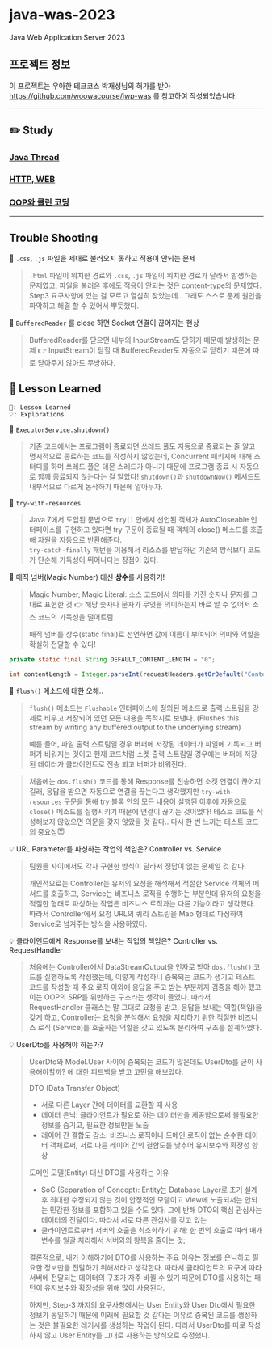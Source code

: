 # java-was-2023

Java Web Application Server 2023

## 프로젝트 정보 

이 프로젝트는 우아한 테크코스 박재성님의 허가를 받아 https://github.com/woowacourse/jwp-was 
를 참고하여 작성되었습니다.
***

## ✏️ Study
### [Java Thread](./docs/JavaThread.md)

### [HTTP, WEB](./docs/HTTP.md)

### [OOP와 클린 코딩](./docs/OOPandCleanCoding.md)

***

## Trouble Shooting
🚨 `.css`, `.js` 파일을 제대로 불러오지 못하고 적용이 안되는 문제
> `.html` 파일이 위치한 경로와 `.css`, `.js` 파일이 위치한 경로가 달라서 발생하는 문제였고, 파일을 불러온 후에도 적용이 안되는 것은 content-type의 문제였다. Step3 요구사항에 있는 걸 모르고 열심히 찾았는데.. 그래도 스스로 문제 원인을 파악하고 해결 할 수 있어서 뿌듯했다.

🚨 `BufferedReader` 를 close 하면 Socket 연결이 끊어지는 현상
> BufferedReader를 닫으면 내부의 InputStream도 닫히기 때문에 발생하는 문제 👉
> InputStream이 닫힐 때 BufferedReader도 자동으로 닫히기 때문에 따로 닫아주지 않아도 무방하다.


## 🧐 Lesson Learned
```text
🌟: Lesson Learned
💡: Explorations
```
🌟 `ExecutorService.shutdown()`
> 기존 코드에서는 프로그램이 종료되면 쓰레드 풀도 자동으로 종료되는 줄 알고 명시적으로 종료하는 코드를 작성하지 않았는데, Concurrent 패키지에 대해 스터디를 하며 쓰레드 풀은 데몬 스레드가 아니기 때문에 프로그램 종료 시 자동으로 함께 종료되지 않는다는 걸 알았다!
> `shutdown()`과 `shutdownNow()` 메서드도 내부적으로 다르게 동작하기 때문에 알아두자.

🌟 `try-with-resources`
> Java 7에서 도입된 문법으로 `try()` 안에서 선언된 객체가 AutoCloseable 인터페이스를 구현하고 있다면 try 구문이 종료될 때 객체의 close() 메소드를 호출해 자원을 자동으로 반환해준다.  
> `try-catch-finally` 패턴을 이용해서 리소스를 반납하던 기존의 방식보다 코드가 단순해 가독성이 뛰어나다는 장점이 있다.

🌟 매직 넘버(Magic Number) 대신 **상수**를 사용하기!
> Magic Number, Magic Literal: 소스 코드에서 의미를 가진 숫자나 문자를 그대로 표현한 것
> 👉 해당 숫자나 문자가 무엇을 의미하는지 바로 알 수 없어서 소스 코드의 가독성을 떨어트림
> 
> 매직 넘버를 상수(static final)로 선언하면 값에 이름이 부여되어 의미와 역할을 확실히 전달할 수 있다!

```java
private static final String DEFAULT_CONTENT_LENGTH = "0";

int contentLength = Integer.parseInt(requestHeaders.getOrDefault("Content-Length", DEFAULT_CONTENT_LENGTH));
```

🌟 `flush()` 메소드에 대한 오해..
> `flush()` 메소드는 `Flushable` 인터페이스에 정의된 메소드로 출력 스트림을 강제로 비우고 저장되어 있던 모든 내용을 목적지로 보낸다. (Flushes this stream by writing any buffered output to the underlying stream)
> 
> 예를 들어, 파일 출력 스트림일 경우 버퍼에 저장된 데이터가 파일에 기록되고 버퍼가 비워지는 것이고 현재 코드처럼 소켓 출력 스트림일 경우에는 버퍼에 저장된 데이터가 클라이언트로 전송 되고 버퍼가 비워진다.

> 처음에는 `dos.flush()` 코드를 통해 Response를 전송하면 소켓 연결이 끊어지길래, 응답을 받으면 자동으로 연결을 끊는다고 생각했지만 `try-with-resources` 구문을 통해 try 블록 안의 모든 내용이 실행된 이후에 자동으로 `close()` 메소드를 실행시키기 때문에 연결이 끊기는 것이었다! 
> 테스트 코드를 작성해보지 않았으면 의문을 갖지 않았을 것 같다.. 다시 한 번 느끼는 테스트 코드의 중요성😇

💡 URL Parameter를 파싱하는 작업의 책임은? Controller vs. Service
> 팀원들 사이에서도 각자 구현한 방식이 달라서 정답이 없는 문제일 것 같다. 
> 
> 개인적으로는 Controller는 유저의 요청을 해석해서 적절한 Service 객체의 메서드를 호출하고, Service는 비즈니스 로직을 수행하는 부분인데 유저의 요청을 적절한 형태로 파싱하는 작업은 비즈니스 로직과는 다른 기능이라고 생각했다.
> 따라서 Controller에서 요청 URL의 쿼리 스트링을 Map 형태로 파싱하여 Service로 넘겨주는 방식을 사용하였다.
 

💡 클라이언트에게 Response를 보내는 작업의 책임은? Controller vs. RequestHandler
> 처음에는 Controller에서 DataStreamOutput을 인자로 받아 `dos.flush()` 코드를 실행하도록 작성했는데, 이렇게 작성하니 중복되는 코드가 생기고 테스트 코드를 작성할 때 주요 로직 이외에 응답을 주고 받는 부분까지 검증을 해야 했고 이는 OOP의 SRP를 위반하는 구조라는 생각이 들었다.
> 따라서 RequestHandler 클래스는 말 그대로 요청을 받고, 응답을 보내는 역할(책임)을 갖게 하고, Controller는 요청을 분석해서 요청을 처리하기 위한 적절한 비즈니스 로직 (Service)를 호출하는 역할을 갖고 있도록 분리하여 구조를 설계하였다.

💡 UserDto를 사용해야 하는가?
> UserDto와 Model.User 사이에 중복되는 코드가 많은데도 UserDto를 굳이 사용해야할까? 에 대한 피드백을 받고 고민을 해보았다.
> 
> DTO (Data Transfer Object)
> * 서로 다른 Layer 간에 데이터를 교환할 때 사용
> * 데이터 은닉: 클라이언트가 필요로 하는 데이터만을 제공함으로써 불필요한 정보를 숨기고, 필요한 정보만을 노출
> * 레이어 간 결합도 감소: 비즈니스 로직이나 도메인 로직이 없는 순수한 데이터 객체로써, 서로 다른 레이어 간의 결합도를 낮추어 유지보수와 확장성 향상
> 
> 도메인 모델(Entity) 대신 DTO를 사용하는 이유
> * SoC (Separation of Concept): Entity는 Database Layer로 초기 설계 후 최대한 수정되지 않는 것이 안정적인 모델이고 View에 노출되서는 안되는 민감한 정보를 포함하고 있을 수도 있다. 그에 반해 DTO의 핵심 관심사는 데이터의 전달이다. 따라서 서로 다른 관심사를 갖고 있는 
> * 클라이언트로부터 서버의 호출을 최소화하기 위해: 한 번의 호출로 여러 매개 변수를 일괄 처리해서 서버와의 왕복을 줄이는 것;
> 
> 결론적으로, 내가 이해하기에 DTO를 사용하는 주요 이유는 정보를 은닉하고 필요한 정보만을 전달하기 위해서라고 생각한다. 따라서 클라이언트의 요구에 따라 서버에 전달되는 데이터의 구조가 자주 바뀔 수 있기 때문에 DTO를 사용하는 패턴이 유지보수와 확장성을 위해 많이 사용된다. 
> 
> 하지만, Step-3 까지의 요구사항에서는 User Entity와 User Dto에서 필요한 정보가 동일하기 때문에 미래에 필요할 것 같다는 이유로 중복된 코드를 생성하는 것은 불필요한 레거시를 생성하는 작업이 된다. 따라서 UserDto를 따로 작성하지 않고 User Entity를 그대로 사용하는 방식으로 수정했다.
